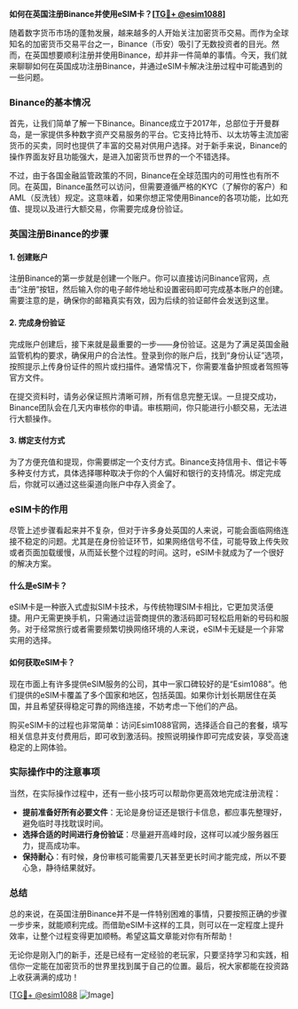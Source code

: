 **如何在英国注册Binance并使用eSIM卡？[[TG💪+ @esim1088](https://t.me/s/esim1088)]**

随着数字货币市场的蓬勃发展，越来越多的人开始关注加密货币交易。而作为全球知名的加密货币交易平台之一，Binance（币安）吸引了无数投资者的目光。然而，在英国想要顺利注册并使用Binance，却并非一件简单的事情。今天，我们就来聊聊如何在英国成功注册Binance，并通过eSIM卡解决注册过程中可能遇到的一些问题。

### Binance的基本情况

首先，让我们简单了解一下Binance。Binance成立于2017年，总部位于开曼群岛，是一家提供多种数字资产交易服务的平台。它支持比特币、以太坊等主流加密货币的买卖，同时也提供了丰富的交易对供用户选择。对于新手来说，Binance的操作界面友好且功能强大，是进入加密货币世界的一个不错选择。

不过，由于各国金融监管政策的不同，Binance在全球范围内的可用性也有所不同。在英国，Binance虽然可以访问，但需要遵循严格的KYC（了解你的客户）和AML（反洗钱）规定。这意味着，如果你想正常使用Binance的各项功能，比如充值、提现以及进行大额交易，你需要完成身份验证。

### 英国注册Binance的步骤

#### 1. 创建账户
注册Binance的第一步就是创建一个账户。你可以直接访问Binance官网，点击“注册”按钮，然后输入你的电子邮件地址和设置密码即可完成基本账户的创建。需要注意的是，确保你的邮箱真实有效，因为后续的验证邮件会发送到这里。

#### 2. 完成身份验证
完成账户创建后，接下来就是最重要的一步——身份验证。这是为了满足英国金融监管机构的要求，确保用户的合法性。登录到你的账户后，找到“身份认证”选项，按照提示上传身份证件的照片或扫描件。通常情况下，你需要准备护照或者驾照等官方文件。

在提交资料时，请务必保证照片清晰可辨，所有信息完整无误。一旦提交成功，Binance团队会在几天内审核你的申请。审核期间，你只能进行小额交易，无法进行大额操作。

#### 3. 绑定支付方式
为了方便充值和提现，你需要绑定一个支付方式。Binance支持信用卡、借记卡等多种支付方式，具体选择哪种取决于你的个人偏好和银行的支持情况。绑定完成后，你就可以通过这些渠道向账户中存入资金了。

### eSIM卡的作用

尽管上述步骤看起来并不复杂，但对于许多身处英国的人来说，可能会面临网络连接不稳定的问题。尤其是在身份验证环节，如果网络信号不佳，可能导致上传失败或者页面加载缓慢，从而延长整个过程的时间。这时，eSIM卡就成为了一个很好的解决方案。

#### 什么是eSIM卡？
eSIM卡是一种嵌入式虚拟SIM卡技术，与传统物理SIM卡相比，它更加灵活便捷。用户无需更换手机，只需通过运营商提供的激活码即可轻松启用新的号码和服务。对于经常旅行或者需要频繁切换网络环境的人来说，eSIM卡无疑是一个非常实用的选择。

#### 如何获取eSIM卡？
现在市面上有许多提供eSIM服务的公司，其中一家口碑较好的是“Esim1088”。他们提供的eSIM卡覆盖了多个国家和地区，包括英国。如果你计划长期居住在英国，并且希望获得稳定可靠的网络连接，不妨考虑一下他们的产品。

购买eSIM卡的过程也非常简单：访问Esim1088官网，选择适合自己的套餐，填写相关信息并支付费用后，即可收到激活码。按照说明操作即可完成安装，享受高速稳定的上网体验。

### 实际操作中的注意事项

当然，在实际操作过程中，还有一些小技巧可以帮助你更高效地完成注册流程：

- **提前准备好所有必要文件**：无论是身份证还是银行卡信息，都应事先整理好，避免临时寻找耽误时间。
- **选择合适的时间进行身份验证**：尽量避开高峰时段，这样可以减少服务器压力，提高成功率。
- **保持耐心**：有时候，身份审核可能需要几天甚至更长时间才能完成，所以不要心急，静待结果就好。

### 总结

总的来说，在英国注册Binance并不是一件特别困难的事情，只要按照正确的步骤一步步来，就能顺利完成。而借助eSIM卡这样的工具，则可以在一定程度上提升效率，让整个过程变得更加顺畅。希望这篇文章能对你有所帮助！

无论你是刚入门的新手，还是已经有一定经验的老玩家，只要坚持学习和实践，相信你一定能在加密货币的世界里找到属于自己的位置。最后，祝大家都能在投资路上收获满满的成功！

[[TG💪+ @esim1088](https://t.me/s/esim1088) ![Image](https://i.postimg.cc/4NQfJmqS/Snipaste-2025-05-13-00-14-12.png)]